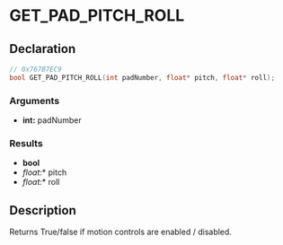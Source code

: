 # GET_PAD_PITCH_ROLL

## Declaration
```cpp
// 0x767B7EC9
bool GET_PAD_PITCH_ROLL(int padNumber, float* pitch, float* roll);
```

### Arguments
- **int:** padNumber

### Results
- **bool**
- **float*:** pitch
- **float*:** roll

## Description
Returns True/false if motion controls are enabled / disabled.